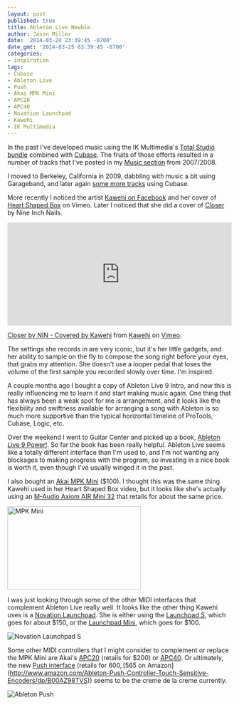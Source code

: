 ```yaml
---
layout: post
published: true
title: Ableton Live Newbie
author: Jason Miller
date: '2014-03-24 23:39:45 -0700'
date_gmt: '2014-03-25 03:39:45 -0700'
categories:
- inspiration
tags:
- Cubase
- Ableton Live
- Push
- Akai MPK Mini
- APC20
- APC40
- Novation Launchpad
- Kawehi
- IK Multimedia
---
```


In the past I've developed music using the IK Multimedia's
[Total Studio bundle][] combined with [Cubase][]. The fruits of those
efforts resulted in a number of tracks that I've posted in my [Music
section](/music/) from 2007/2008.

[Total Studio bundle]: https://www.ikmultimedia.com/products/ts4/
[Cubase]: https://www.steinberg.net/cubase/

I moved to Berkeley, California in 2009, dabbling with music a bit using
Garageband, and later again [some more tracks](http://music.redconfetti.com/)
using Cubase.

More recently I noticed the artist [Kawehi on
Facebook](http://facebook.com/iamkawehi) and her cover of [Heart Shaped
Box](http://vimeo.com/88165960) on Vimeo. Later I noticed that she did a cover
of [Closer](http://vimeo.com/69575198) by Nine Inch Nails.

<div style="padding:45.83% 0 0 0;position:relative;"><iframe src="https://player.vimeo.com/video/69575198?h=6babfdb343" style="position:absolute;top:0;left:0;width:100%;height:100%;" frameborder="0" allow="autoplay; fullscreen; picture-in-picture" allowfullscreen></iframe></div><script src="https://player.vimeo.com/api/player.js"></script>

[Closer by NIN - Covered by Kawehi](http://vimeo.com/69575198) from
[Kawehi](http://vimeo.com/iamkawehi) on [Vimeo](https://vimeo.com).

The settings she records in are very iconic, but it's her little gadgets, and
her ability to sample on the fly to compose the song right before your eyes,
that grabs my attention. She doesn't use a looper pedal that loses the volume of
the first sample you recorded slowly over time. I'm inspired.

A couple months ago I bought a copy of Ableton Live 9 Intro, and now this is
really influencing me to learn it and start making music again. One thing that
has always been a weak spot for me is arrangement, and it looks like the
flexibility and swiftness available for arranging a song with Ableton is so much
more supportive than the typical horizontal timeline of ProTools, Cubase, Logic,
etc.

Over the weekend I went to Guitar Center and picked up a book,
[Ableton Live 9 Power!][]. So far the book has been really helpful.
Ableton Live seems like a totally
different interface than I'm used to, and I'm not wanting any blockages to
making progress with the program, so investing in a nice book is worth it, even
though I've usually winged it in the past.

[Ableton Live 9 Power!]: https://www.amazon.com/Cengage-Learning-Ableton-Power-Comprehensive/dp/B00DND8KOY/ref=sr_1_1?crid=2CMO4WGFI5EBA

I also bought an [Akai MPK Mini][] ($100).
I thought this was the same thing Kawehi used in her Heart Shaped Box video, but
it looks like she's actually using an [M-Audio Axiom AIR Mini 32][] that retails
for about the same price.

[Akai MPK Mini]: https://www.akaipro.com/apc-key-25-mkii.html
[M-Audio Axiom AIR Mini 32]: https://www.amazon.com/M-Audio-Axiom-AIR-Mini-32/dp/B009SS6A8Q

[<img alt="MPK Mini" src="{{site.assets.url_prefix}}/images/posts/2014-03-24-kawehi/mpkmini.png"
width="300" height="187" />](http://www.akaipro.com/product/mpkmini)

I was just looking through some of the other MIDI interfaces that complement
Ableton Live really well. It looks like the other thing Kawehi uses is a
[Novation
Launchpad](http://us.novationmusic.com/midi-controllers-digital-dj/launchpad).
She is either using the [Launchpad
S](http://us.novationmusic.com/midi-controllers-digital-dj/launchpad-s), which
goes for about $150, or the [Launchpad
Mini](http://us.novationmusic.com/midi-controllers-digital-dj/launchpad-mini),
which goes for $100.

![Novation Launchpad S]({{site.assets.url_prefix}}/images/posts/2014-03-24-kawehi/novation-launchpad-s.jpg "Novation Launchpad S")

Some other MIDI controllers that I might consider to complement or replace the
MPK Mini are Akai's [APC20](http://www.akaipro.com/product/apc20) (retails for
$200) or [APC40](http://www.akaipro.com/product/apc40). Or ultimately, the new
[Push interface](https://www.ableton.com/en/push/) (retails for $600, [$565 on
Amazon](http://www.amazon.com/Ableton-Push-Controller-Touch-Sensitive-Encoders/dp/B00AZ98TVS))
seems to be the creme de la creme currently.

![Ableton Push]({{site.assets.url_prefix}}/images/posts/2014-03-24-kawehi/ableton-push.jpg "Ableton Push")
